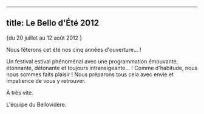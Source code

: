
---
  title: Le Bello d'Été 2012
---

{du 20 juillet au 12 août 2012
}

Nous fêterons cet été nos cinq années d'ouverture... !

Un festival estival phénoménal avec une programmation émouvante, étonnante, détonante et toujours intransigeante... !
Comme d'habitude, nous nous sommes faits plaisir ! Nous préparons tous cela avec envie et impatience de vous y retrouver.

À très vite.

L'équipe du Bellovidère.
